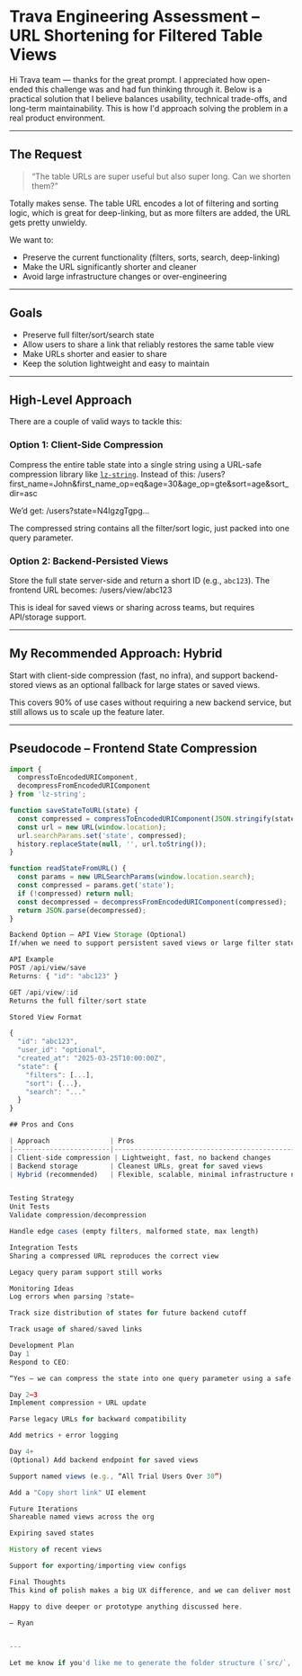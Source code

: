 # Trava Engineering Assessment – URL Shortening for Filtered Table Views

Hi Trava team — thanks for the great prompt. I appreciated how open-ended this challenge was and had fun thinking through it. Below is a practical solution that I believe balances usability, technical trade-offs, and long-term maintainability. This is how I'd approach solving the problem in a real product environment.

---

## The Request

> “The table URLs are super useful but also super long. Can we shorten them?”

Totally makes sense. The table URL encodes a lot of filtering and sorting logic, which is great for deep-linking, but as more filters are added, the URL gets pretty unwieldy.

We want to:

- Preserve the current functionality (filters, sorts, search, deep-linking)
- Make the URL significantly shorter and cleaner
- Avoid large infrastructure changes or over-engineering

---

## Goals

- Preserve full filter/sort/search state
- Allow users to share a link that reliably restores the same table view
- Make URLs shorter and easier to share
- Keep the solution lightweight and easy to maintain

---

## High-Level Approach

There are a couple of valid ways to tackle this:

### Option 1: Client-Side Compression

Compress the entire table state into a single string using a URL-safe compression library like [`lz-string`](https://www.npmjs.com/package/lz-string). Instead of this: /users?first_name=John&first_name_op=eq&age=30&age_op=gte&sort=age&sort_dir=asc

We’d get: /users?state=N4IgzgTgpg...


The compressed string contains all the filter/sort logic, just packed into one query parameter.

### Option 2: Backend-Persisted Views

Store the full state server-side and return a short ID (e.g., `abc123`). The frontend URL becomes: /users/view/abc123


This is ideal for saved views or sharing across teams, but requires API/storage support.

---

## My Recommended Approach: Hybrid

Start with client-side compression (fast, no infra), and support backend-stored views as an optional fallback for large states or saved views.

This covers 90% of use cases without requiring a new backend service, but still allows us to scale up the feature later.

---

## Pseudocode – Frontend State Compression

```js
import {
  compressToEncodedURIComponent,
  decompressFromEncodedURIComponent
} from 'lz-string';

function saveStateToURL(state) {
  const compressed = compressToEncodedURIComponent(JSON.stringify(state));
  const url = new URL(window.location);
  url.searchParams.set('state', compressed);
  history.replaceState(null, '', url.toString());
}

function readStateFromURL() {
  const params = new URLSearchParams(window.location.search);
  const compressed = params.get('state');
  if (!compressed) return null;
  const decompressed = decompressFromEncodedURIComponent(compressed);
  return JSON.parse(decompressed);
}

Backend Option – API View Storage (Optional)
If/when we need to support persistent saved views or large filter states:

API Example
POST /api/view/save
Returns: { "id": "abc123" }

GET /api/view/:id
Returns the full filter/sort state

Stored View Format

{
  "id": "abc123",
  "user_id": "optional",
  "created_at": "2025-03-25T10:00:00Z",
  "state": {
    "filters": [...],
    "sort": {...},
    "search": "..."
  }
}

## Pros and Cons

| Approach               | Pros                                               | Cons                                                   |
|------------------------|----------------------------------------------------|--------------------------------------------------------|
| Client-side compression | Lightweight, fast, no backend changes              | Still exposes full state (compressed) in the URL       |
| Backend storage        | Cleanest URLs, great for saved views               | Requires backend API and persistence layer             |
| Hybrid (recommended)   | Flexible, scalable, minimal infrastructure needed  | Slightly more complexity in implementation             |


Testing Strategy
Unit Tests
Validate compression/decompression

Handle edge cases (empty filters, malformed state, max length)

Integration Tests
Sharing a compressed URL reproduces the correct view

Legacy query param support still works

Monitoring Ideas
Log errors when parsing ?state=

Track size distribution of states for future backend cutoff

Track usage of shared/saved links

Development Plan
Day 1
Respond to CEO:

“Yes — we can compress the state into one query parameter using a safe encoding format. This should make the URLs much shorter without losing functionality. I’ll have a working version ready shortly.”

Day 2–3
Implement compression + URL update

Parse legacy URLs for backward compatibility

Add metrics + error logging

Day 4+
(Optional) Add backend endpoint for saved views

Support named views (e.g., “All Trial Users Over 30”)

Add a "Copy short link" UI element

Future Iterations
Shareable named views across the org

Expiring saved states

History of recent views

Support for exporting/importing view configs

Final Thoughts
This kind of polish makes a big UX difference, and we can deliver most of the value with minimal overhead. I’d start with the compressed URL approach and layer in backend support if usage or needs grow.

Happy to dive deeper or prototype anything discussed here.

– Ryan


---

Let me know if you'd like me to generate the folder structure (`src/`, `api/`, etc.) and commit-ready files as well.

